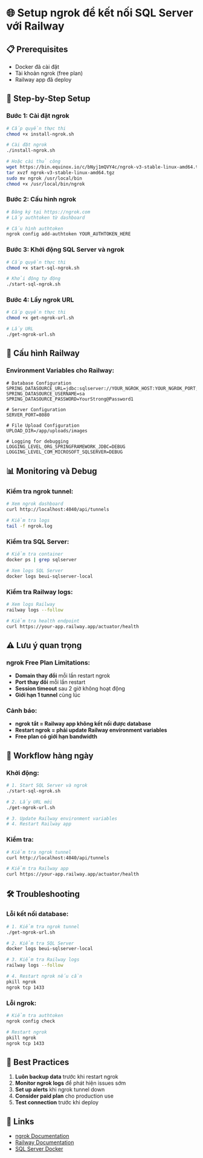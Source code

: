 # 🌐 Setup ngrok để kết nối SQL Server với Railway

## 📋 Prerequisites

- Docker đã cài đặt
- Tài khoản ngrok (free plan)
- Railway app đã deploy

## 🚀 Step-by-Step Setup

### Bước 1: Cài đặt ngrok

```bash
# Cấp quyền thực thi
chmod +x install-ngrok.sh

# Cài đặt ngrok
./install-ngrok.sh

# Hoặc cài thủ công
wget https://bin.equinox.io/c/bNyj1mQVY4c/ngrok-v3-stable-linux-amd64.tgz
tar xvzf ngrok-v3-stable-linux-amd64.tgz
sudo mv ngrok /usr/local/bin
chmod +x /usr/local/bin/ngrok
```

### Bước 2: Cấu hình ngrok

```bash
# Đăng ký tại https://ngrok.com
# Lấy authtoken từ dashboard

# Cấu hình authtoken
ngrok config add-authtoken YOUR_AUTHTOKEN_HERE
```

### Bước 3: Khởi động SQL Server và ngrok

```bash
# Cấp quyền thực thi
chmod +x start-sql-ngrok.sh

# Khởi động tự động
./start-sql-ngrok.sh
```

### Bước 4: Lấy ngrok URL

```bash
# Cấp quyền thực thi
chmod +x get-ngrok-url.sh

# Lấy URL
./get-ngrok-url.sh
```

## 🔧 Cấu hình Railway

### Environment Variables cho Railway:

```env
# Database Configuration
SPRING_DATASOURCE_URL=jdbc:sqlserver://YOUR_NGROK_HOST:YOUR_NGROK_PORT;databaseName=greenteashop;encrypt=true;trustServerCertificate=true
SPRING_DATASOURCE_USERNAME=sa
SPRING_DATASOURCE_PASSWORD=YourStrong@Password1

# Server Configuration
SERVER_PORT=8080

# File Upload Configuration
UPLOAD_DIR=/app/uploads/images

# Logging for debugging
LOGGING_LEVEL_ORG_SPRINGFRAMEWORK_JDBC=DEBUG
LOGGING_LEVEL_COM_MICROSOFT_SQLSERVER=DEBUG
```

## 📊 Monitoring và Debug

### Kiểm tra ngrok tunnel:

```bash
# Xem ngrok dashboard
curl http://localhost:4040/api/tunnels

# Kiểm tra logs
tail -f ngrok.log
```

### Kiểm tra SQL Server:

```bash
# Kiểm tra container
docker ps | grep sqlserver

# Xem logs SQL Server
docker logs beui-sqlserver-local
```

### Kiểm tra Railway logs:

```bash
# Xem logs Railway
railway logs --follow

# Kiểm tra health endpoint
curl https://your-app.railway.app/actuator/health
```

## ⚠️ Lưu ý quan trọng

### ngrok Free Plan Limitations:
- **Domain thay đổi** mỗi lần restart ngrok
- **Port thay đổi** mỗi lần restart
- **Session timeout** sau 2 giờ không hoạt động
- **Giới hạn 1 tunnel** cùng lúc

### Cảnh báo:
- **ngrok tắt = Railway app không kết nối được database**
- **Restart ngrok = phải update Railway environment variables**
- **Free plan có giới hạn bandwidth**

## 🔄 Workflow hàng ngày

### Khởi động:
```bash
# 1. Start SQL Server và ngrok
./start-sql-ngrok.sh

# 2. Lấy URL mới
./get-ngrok-url.sh

# 3. Update Railway environment variables
# 4. Restart Railway app
```

### Kiểm tra:
```bash
# Kiểm tra ngrok tunnel
curl http://localhost:4040/api/tunnels

# Kiểm tra Railway app
curl https://your-app.railway.app/actuator/health
```

## 🛠️ Troubleshooting

### Lỗi kết nối database:
```bash
# 1. Kiểm tra ngrok tunnel
./get-ngrok-url.sh

# 2. Kiểm tra SQL Server
docker logs beui-sqlserver-local

# 3. Kiểm tra Railway logs
railway logs --follow

# 4. Restart ngrok nếu cần
pkill ngrok
ngrok tcp 1433
```

### Lỗi ngrok:
```bash
# Kiểm tra authtoken
ngrok config check

# Restart ngrok
pkill ngrok
ngrok tcp 1433
```

## 📝 Best Practices

1. **Luôn backup data** trước khi restart ngrok
2. **Monitor ngrok logs** để phát hiện issues sớm
3. **Set up alerts** khi ngrok tunnel down
4. **Consider paid plan** cho production use
5. **Test connection** trước khi deploy

## 🔗 Links

- [ngrok Documentation](https://ngrok.com/docs)
- [Railway Documentation](https://docs.railway.app/)
- [SQL Server Docker](https://hub.docker.com/_/microsoft-mssql-server) 
